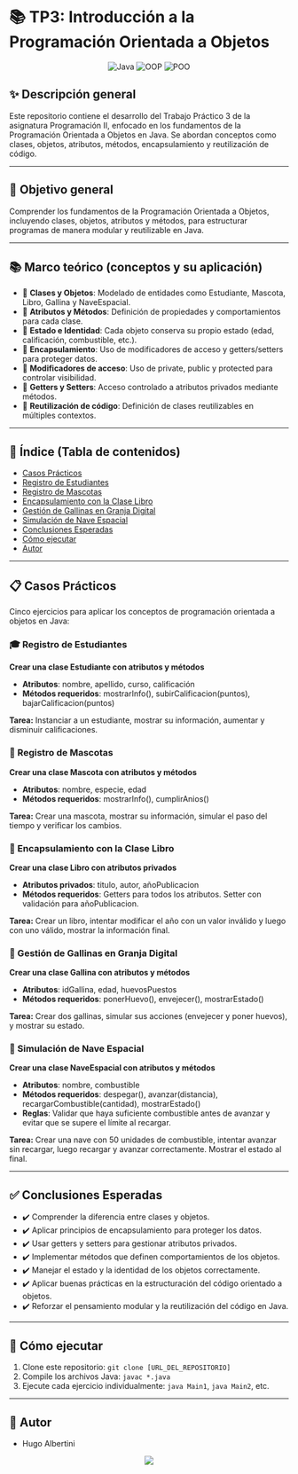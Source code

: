 # 📚 TP3: Introducción a la Programación Orientada a Objetos

<div align="center">
  
![Java](https://img.shields.io/badge/Java-ED8B00?style=for-the-badge&logo=java&logoColor=white)
![OOP](https://img.shields.io/badge/OOP-007396?style=for-the-badge&logo=java&logoColor=white)
![POO](https://img.shields.io/badge/POO-8A2BE2?style=for-the-badge&logo=java&logoColor=white)

</div>

## ✨ Descripción general

Este repositorio contiene el desarrollo del Trabajo Práctico 3 de la asignatura Programación II, enfocado en los fundamentos de la Programación Orientada a Objetos en Java. Se abordan conceptos como clases, objetos, atributos, métodos, encapsulamiento y reutilización de código.

---

## 🎯 Objetivo general

Comprender los fundamentos de la Programación Orientada a Objetos, incluyendo clases, objetos, atributos y métodos, para estructurar programas de manera modular y reutilizable en Java.

---

## 📚 Marco teórico (conceptos y su aplicación)

- 🔸 **Clases y Objetos**: Modelado de entidades como Estudiante, Mascota, Libro, Gallina y NaveEspacial.
- 🔸 **Atributos y Métodos**: Definición de propiedades y comportamientos para cada clase.
- 🔸 **Estado e Identidad**: Cada objeto conserva su propio estado (edad, calificación, combustible, etc.).
- 🔸 **Encapsulamiento**: Uso de modificadores de acceso y getters/setters para proteger datos.
- 🔸 **Modificadores de acceso**: Uso de private, public y protected para controlar visibilidad.
- 🔸 **Getters y Setters**: Acceso controlado a atributos privados mediante métodos.
- 🔸 **Reutilización de código**: Definición de clases reutilizables en múltiples contextos.

---

## 🧭 Índice (Tabla de contenidos)

- [Casos Prácticos](#-casos-prácticos)
- [Registro de Estudiantes](#-registro-de-estudiantes)
- [Registro de Mascotas](#-registro-de-mascotas)
- [Encapsulamiento con la Clase Libro](#-encapsulamiento-con-la-clase-libro)
- [Gestión de Gallinas en Granja Digital](#-gestión-de-gallinas-en-granja-digital)
- [Simulación de Nave Espacial](#-simulación-de-nave-espacial)
- [Conclusiones Esperadas](#-conclusiones-esperadas)
- [Cómo ejecutar](#-cómo-ejecutar)
- [Autor](#-autor)

---

## 📋 Casos Prácticos

Cinco ejercicios para aplicar los conceptos de programación orientada a objetos en Java:

### 🎓 Registro de Estudiantes

**Crear una clase Estudiante con atributos y métodos**

- **Atributos**: nombre, apellido, curso, calificación
- **Métodos requeridos**: mostrarInfo(), subirCalificacion(puntos), bajarCalificacion(puntos)

**Tarea:** Instanciar a un estudiante, mostrar su información, aumentar y disminuir calificaciones.

### 🐾 Registro de Mascotas

**Crear una clase Mascota con atributos y métodos**

- **Atributos**: nombre, especie, edad
- **Métodos requeridos**: mostrarInfo(), cumplirAnios()

**Tarea:** Crear una mascota, mostrar su información, simular el paso del tiempo y verificar los cambios.

### 📖 Encapsulamiento con la Clase Libro

**Crear una clase Libro con atributos privados**

- **Atributos privados**: titulo, autor, añoPublicacion
- **Métodos requeridos**: Getters para todos los atributos. Setter con validación para añoPublicacion.

**Tarea:** Crear un libro, intentar modificar el año con un valor inválido y luego con uno válido, mostrar la información final.

### 🐔 Gestión de Gallinas en Granja Digital

**Crear una clase Gallina con atributos y métodos**

- **Atributos**: idGallina, edad, huevosPuestos
- **Métodos requeridos**: ponerHuevo(), envejecer(), mostrarEstado()

**Tarea:** Crear dos gallinas, simular sus acciones (envejecer y poner huevos), y mostrar su estado.

### 🚀 Simulación de Nave Espacial

**Crear una clase NaveEspacial con atributos y métodos**

- **Atributos**: nombre, combustible
- **Métodos requeridos**: despegar(), avanzar(distancia), recargarCombustible(cantidad), mostrarEstado()
- **Reglas**: Validar que haya suficiente combustible antes de avanzar y evitar que se supere el límite al recargar.

**Tarea:** Crear una nave con 50 unidades de combustible, intentar avanzar sin recargar, luego recargar y avanzar correctamente. Mostrar el estado al final.

---

## ✅ Conclusiones Esperadas

- ✔️ Comprender la diferencia entre clases y objetos.
- ✔️ Aplicar principios de encapsulamiento para proteger los datos.
- ✔️ Usar getters y setters para gestionar atributos privados.
- ✔️ Implementar métodos que definen comportamientos de los objetos.
- ✔️ Manejar el estado y la identidad de los objetos correctamente.
- ✔️ Aplicar buenas prácticas en la estructuración del código orientado a objetos.
- ✔️ Reforzar el pensamiento modular y la reutilización del código en Java.

---

## 🚀 Cómo ejecutar

1. Clone este repositorio: `git clone [URL_DEL_REPOSITORIO]`
2. Compile los archivos Java: `javac *.java`
3. Ejecute cada ejercicio individualmente: `java Main1`, `java Main2`, etc.

---

## 👤 Autor

- Hugo Albertini

<div align="center">
  
<img src="https://img.shields.io/badge/Programación%20Orientada%20a%20Objetos-💻-00C6FF?style=for-the-badge">

</div>
